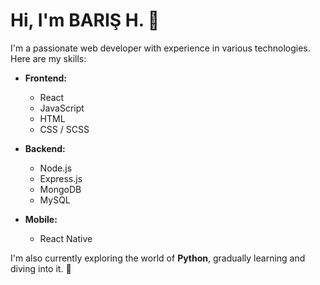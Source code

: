 # Hi, I'm BARIŞ H. 👋

I'm a passionate web developer with experience in various technologies. Here are my skills:

- **Frontend:**
  - React
  - JavaScript
  - HTML
  - CSS / SCSS

- **Backend:**
  - Node.js
  - Express.js
  - MongoDB
  - MySQL

- **Mobile:**
  - React Native

I'm also currently exploring the world of **Python**, gradually learning and diving into it. 🐍
